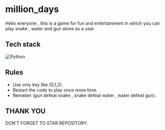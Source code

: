 # million_days
Hello everyone , this is a game for fun and entertainment in which you can play snake , water and gun alone as a user.
## Tech stack
![Python](https://img.shields.io/badge/Python-3776AB?style=for-the-badge&logo=python&logoColor=white)
## Rules
- Use only key like (0,1,2).
- Restart the code to play once more time.
- Remeber (gun defeat snake , snake defeat water , water defeat gun).
## THANK YOU
DON'T FORGET TO STAR REPOSITORY.


